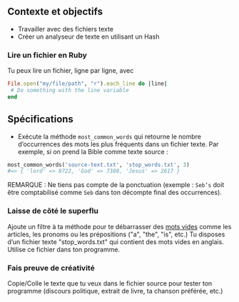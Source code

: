 ## Contexte et objectifs

- Travailler avec des fichiers texte
- Créer un analyseur de texte en utilisant un Hash

### Lire un fichier en Ruby

Tu peux lire un fichier, ligne par ligne, avec

```ruby
File.open("my/file/path", "r").each_line do |line|
 # Do something with the line variable
end
```

## Spécifications

- Exécute la méthode `most_common_words` qui retourne le nombre d’occurrences des mots les plus fréquents dans un fichier texte. Par exemple, si on prend la Bible comme texte source :

```ruby
most_common_words('source-text.txt', 'stop_words.txt', 3)
#=> { 'lord' => 8722, 'God' => 7380, 'Jesus' => 2617 }
```

REMARQUE : Ne tiens pas compte de la ponctuation (exemple : `Seb’s` doit être comptabilisé comme `Seb` dans ton décompte final des occurrences).

### Laisse de côté le superflu

Ajoute un filtre à ta méthode pour te débarrasser des [mots vides](http://en.wikipedia.org/wiki/Stop_words) comme les articles, les pronoms ou les prépositions ("a", "the", "is", etc.) Tu disposes d’un fichier texte "stop\_words.txt" qui contient des mots vides en anglais. Utilise ce fichier dans ton programme.

### Fais preuve de créativité

Copie/Colle le texte que tu veux dans le fichier source pour tester ton programme (discours politique, extrait de livre, ta chanson préférée, etc.)
